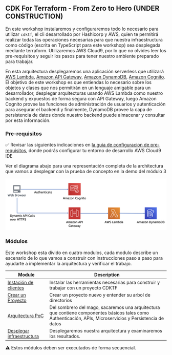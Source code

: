 ## CDK For Terraform - From Zero to Hero (UNDER CONSTRUCTION)

En este workshop instalaremos y configuraremos todo lo necesario para utilizar `cdktf`, el cli desarrollado por Hashicorp y AWS, quien te permitirá realizar todas las operaciones necesarias para que nuestra infraestructura como código (escrita en TypeScript para este workshop) sea desplegada mediante terraform.
Utilizaremos AWS Cloud9, por lo que no olvides leer los pre-requisitos y seguir los pasos para tener nuestro ambiente preparado para trabajar.

En esta arquitectura desplegaremos una aplicación serverless que utilizará [AWS Lambda][lambda], [Amazon API Gateway][api-gw], [Amazon DynamoDB][dynamodb], [Amazon Cognito][cognito]. El objetivo de este workshop es que entiendas lo necesario sobre los objetos y clases que nos permitirán en un lenguaje amigable para un desarrollador, desplegar arquitecturas usando AWS Lambda como nuestro backend y expuestos de forma segura con API Gateway, luego Amazon Cognito provee las funciones de administración de usuarios y autenticación para asegurar el backend y finalmente, DynamoDB provee la capa de persistencia de datos donde nuestro backend puede almacenar y consultar por esta información.

### Pre-requisitos

:white_check_mark: Revisar las siguientes indicaciones en [la guia de configuracion de pre-requisitos][setup],
donde podrás configurar tu entorno de desarrollo AWS Cloud9 IDE

Ver el diagrama abajo para una representación completa de la architectura que vamos a desplegar con la prueba de concepto en la demo del módulo 3

![Mis textos](Assets/images/complete-architecture.png)

### Módulos

Este workshop esta divido en cuatro modulos, cada modulo describe un escenario de
lo que vamos a construir con instrucciones paso a paso para ayudarte a implementar
la arquitectura y verificar el trabajo.


| Module | Description |
| ---------------- | -------------------------------------------------------- |
| [Instación de clientes][installing-components] | Instalar las herramientas necesarias para construir y trabajar con un proyecto CDKTF |
| [Crear un Proyecto][create-project] | Crear un proyecto nuevo y entender su arbol de directorios |
| [Arquitectura PoC][get-sourcecode] | Del sombrero del mago, sacaremos una arquitectura que contiene componentes básicos tales como Authenticación, APIs, Microservicios y Persistencia de datos |
| [Desplegar infraestructura][deploy-architecture] | Desplegaremos nuestra arquitectura y examinaremos los resultados. |

:warning: Estos módulos deben ser executados de forma secuencial.


[cognito]: https://aws.amazon.com/cognito/
[lambda]: https://aws.amazon.com/lambda/
[api-gw]: https://aws.amazon.com/api-gateway/
[s3]: https://aws.amazon.com/s3/
[dynamodb]: https://aws.amazon.com/dynamodb/
[setup]: 0_Setup/
[installing-components]: 1_Installing/
[create-project]: 2_CreateProject/
[get-sourcecode]: 3_GetSourceCode/
[deploy-architecture]: 4_Deploy/
[cleanup]: 9_CleanUp/

